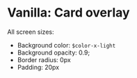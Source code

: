 # Vanilla: Card overlay

All screen sizes:
- Background color: `$color-x-light`
- Background opacity: 0.9;
- Border radius: 0px
- Padding: 20px